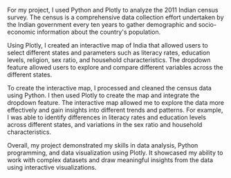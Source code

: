 For my project, I used Python and Plotly to analyze the 2011 Indian census survey. The census is a comprehensive data collection effort undertaken by the Indian government every ten years to gather demographic and socio-economic information about the country's population.

Using Plotly, I created an interactive map of India that allowed users to select different states and parameters such as literacy rates, education levels, religion, sex ratio, and household characteristics. The dropdown feature allowed users to explore and compare different variables across the different states.

To create the interactive map, I processed and cleaned the census data using Python. I then used Plotly to create the map and integrate the dropdown feature. The interactive map allowed me to explore the data more effectively and gain insights into different trends and patterns. For example, I was able to identify differences in literacy rates and education levels across different states, and variations in the sex ratio and household characteristics.

Overall, my project demonstrated my skills in data analysis, Python programming, and data visualization using Plotly. It showcased my ability to work with complex datasets and draw meaningful insights from the data using interactive visualizations.
